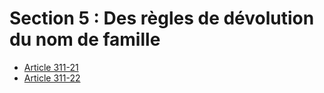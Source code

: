 # Section 5 : Des règles de dévolution du nom de famille

- [Article 311-21](article-311-21.md)
- [Article 311-22](article-311-22.md)

